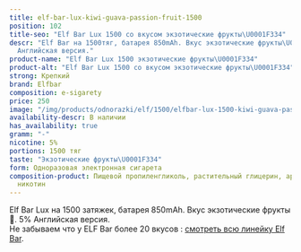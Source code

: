 ```yaml
---
title: elf-bar-lux-kiwi-guava-passion-fruit-1500
position: 102
title-seo: "Elf Bar Lux 1500 со вкусом экзотические фрукты\U0001F334"
descr: "Elf Bar на 1500тяг, батарея 850mAh. Вкус экзотические фрукты\U0001F334. 5%
  Английская версия."
product-name: "Elf Bar Lux 1500 экзотические фрукты\U0001F334"
product-alt: "Elf Bar Lux 1500 со вкусом экзотические фрукты\U0001F334"
strong: Крепкий
brand: Elfbar
composition: e-sigarety
price: 250
image: "/img/products/odnorazki/elf/1500/elfbar-lux-1500-kiwi-guava-passion-fruit.jpg"
availability-descr: В наличии
has_availability: true
gramm: "-"
nicotine: 5%
portions: 1500 тяг
taste: "Экзотические фрукты\U0001F334"
form: Одноразовая электронная сигарета
composition-product: Пищевой пропиленгликоль, растительный глицерин, ароматизатор,
  никотин
---
```


Elf Bar Lux на 1500 затяжек, батарея 850mAh. Вкус экзотические фрукты🌴. 5% Английская версия.<br>
Не забываем что у ELF Bar более 20 вкусов : [смотреть всю линейку Elf Bar](/elfbar).